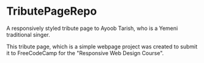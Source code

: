 # TributePageRepo
A responsively styled tribute page to Ayoob Tarish, who is a Yemeni traditional singer. 


This tribute page, which is a simple webpage project was created to submit it to FreeCodeCamp for the "Responsive Web Design Course". 
